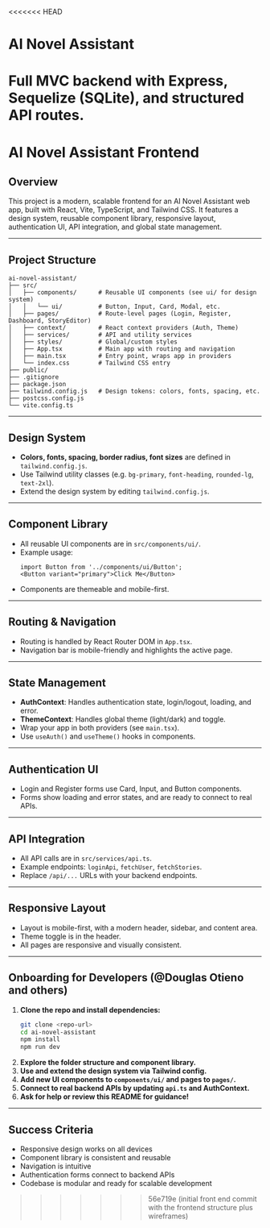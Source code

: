 <<<<<<< HEAD
# AI Novel Assistant

Full MVC backend with Express, Sequelize (SQLite), and structured API routes.
=======
# AI Novel Assistant Frontend

## Overview
This project is a modern, scalable frontend for an AI Novel Assistant web app, built with React, Vite, TypeScript, and Tailwind CSS. It features a design system, reusable component library, responsive layout, authentication UI, API integration, and global state management.

---

## Project Structure
```
ai-novel-assistant/
├── src/
│   ├── components/      # Reusable UI components (see ui/ for design system)
│   │   └── ui/          # Button, Input, Card, Modal, etc.
│   ├── pages/           # Route-level pages (Login, Register, Dashboard, StoryEditor)
│   ├── context/         # React context providers (Auth, Theme)
│   ├── services/        # API and utility services
│   ├── styles/          # Global/custom styles
│   ├── App.tsx          # Main app with routing and navigation
│   ├── main.tsx         # Entry point, wraps app in providers
│   └── index.css        # Tailwind CSS entry
├── public/
├── .gitignore
├── package.json
├── tailwind.config.js   # Design tokens: colors, fonts, spacing, etc.
├── postcss.config.js
└── vite.config.ts
```

---

## Design System
- **Colors, fonts, spacing, border radius, font sizes** are defined in `tailwind.config.js`.
- Use Tailwind utility classes (e.g. `bg-primary`, `font-heading`, `rounded-lg`, `text-2xl`).
- Extend the design system by editing `tailwind.config.js`.

---

## Component Library
- All reusable UI components are in `src/components/ui/`.
- Example usage:
  ```tsx
  import Button from '../components/ui/Button';
  <Button variant="primary">Click Me</Button>
  ```
- Components are themeable and mobile-first.

---

## Routing & Navigation
- Routing is handled by React Router DOM in `App.tsx`.
- Navigation bar is mobile-friendly and highlights the active page.

---

## State Management
- **AuthContext**: Handles authentication state, login/logout, loading, and error.
- **ThemeContext**: Handles global theme (light/dark) and toggle.
- Wrap your app in both providers (see `main.tsx`).
- Use `useAuth()` and `useTheme()` hooks in components.

---

## Authentication UI
- Login and Register forms use Card, Input, and Button components.
- Forms show loading and error states, and are ready to connect to real APIs.

---

## API Integration
- All API calls are in `src/services/api.ts`.
- Example endpoints: `loginApi`, `fetchUser`, `fetchStories`.
- Replace `/api/...` URLs with your backend endpoints.

---

## Responsive Layout
- Layout is mobile-first, with a modern header, sidebar, and content area.
- Theme toggle is in the header.
- All pages are responsive and visually consistent.

---

## Onboarding for Developers (@Douglas Otieno and others)
1. **Clone the repo and install dependencies:**
   ```bash
   git clone <repo-url>
   cd ai-novel-assistant
   npm install
   npm run dev
   ```
2. **Explore the folder structure and component library.**
3. **Use and extend the design system via Tailwind config.**
4. **Add new UI components to `components/ui/` and pages to `pages/`.**
5. **Connect to real backend APIs by updating `api.ts` and AuthContext.**
6. **Ask for help or review this README for guidance!**

---

## Success Criteria
- Responsive design works on all devices
- Component library is consistent and reusable
- Navigation is intuitive
- Authentication forms connect to backend APIs
- Codebase is modular and ready for scalable development
>>>>>>> 56e719e (initial front end commit with the frontend structure plus wireframes)
